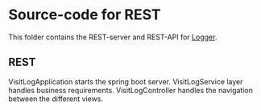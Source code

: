 # Source-code for REST

This folder contains the REST-server and REST-API for [Logger](../../README.md).

## REST

VisitLogApplication starts the spring boot server.
VisitLogService layer handles business requirements.
VisitLogController handles the navigation between the different views.

